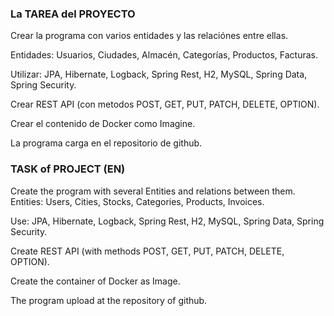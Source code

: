 
### La TAREA del PROYECTO

Crear la programa con varios entidades y las relaciónes entre ellas.

Entidades: Usuarios, Ciudades, Almacén, Categorías, Productos, Facturas.

Utilizar: JPA, Hibernate, Logback, Spring Rest, H2, MySQL, Spring Data, Spring Security.

Crear REST API (con metodos POST, GET, PUT, PATCH, DELETE, OPTION).

Crear el contenido de Docker como Imagine.

La programa carga en el repositorio de github.


### TASK of PROJECT (EN)

Create the program with several Entities and relations between them.
Entities: Users, Cities, Stocks, Categories, Products, Invoices.

Use: JPA, Hibernate, Logback, Spring Rest, H2, MySQL, Spring Data, Spring Security.

Create REST API (with methods POST, GET, PUT, PATCH, DELETE, OPTION).

Create the container of Docker as Image.

The program upload at the repository of github.


